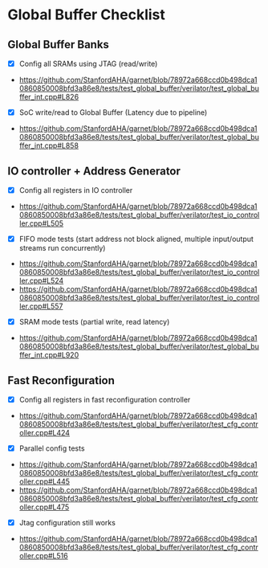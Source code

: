 # Global Buffer Checklist

## Global Buffer Banks
- [x] Config all SRAMs using JTAG (read/write) 
- https://github.com/StanfordAHA/garnet/blob/78972a668ccd0b498dca10860850008bfd3a86e8/tests/test_global_buffer/verilator/test_global_buffer_int.cpp#L826
- [x] SoC write/read to Global Buffer (Latency due to pipeline) 
- https://github.com/StanfordAHA/garnet/blob/78972a668ccd0b498dca10860850008bfd3a86e8/tests/test_global_buffer/verilator/test_global_buffer_int.cpp#L858

## IO controller + Address Generator
- [x] Config all registers in IO controller 
- https://github.com/StanfordAHA/garnet/blob/78972a668ccd0b498dca10860850008bfd3a86e8/tests/test_global_buffer/verilator/test_io_controller.cpp#L505
- [x] FIFO mode tests (start address not block aligned, multiple input/output streams run concurrently) 
- https://github.com/StanfordAHA/garnet/blob/78972a668ccd0b498dca10860850008bfd3a86e8/tests/test_global_buffer/verilator/test_io_controller.cpp#L524
- https://github.com/StanfordAHA/garnet/blob/78972a668ccd0b498dca10860850008bfd3a86e8/tests/test_global_buffer/verilator/test_io_controller.cpp#L557
- [x] SRAM mode tests (partial write, read latency) 
- https://github.com/StanfordAHA/garnet/blob/78972a668ccd0b498dca10860850008bfd3a86e8/tests/test_global_buffer/verilator/test_global_buffer_int.cpp#L920

## Fast Reconfiguration
- [x] Config all registers in fast reconfiguration controller 
-  https://github.com/StanfordAHA/garnet/blob/78972a668ccd0b498dca10860850008bfd3a86e8/tests/test_global_buffer/verilator/test_cfg_controller.cpp#L424
- [x] Parallel config tests 
- https://github.com/StanfordAHA/garnet/blob/78972a668ccd0b498dca10860850008bfd3a86e8/tests/test_global_buffer/verilator/test_cfg_controller.cpp#L445
- https://github.com/StanfordAHA/garnet/blob/78972a668ccd0b498dca10860850008bfd3a86e8/tests/test_global_buffer/verilator/test_cfg_controller.cpp#L475
- [x] Jtag configuration still works
- https://github.com/StanfordAHA/garnet/blob/78972a668ccd0b498dca10860850008bfd3a86e8/tests/test_global_buffer/verilator/test_cfg_controller.cpp#L516
